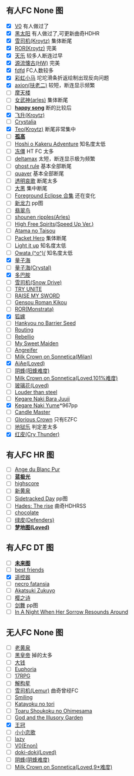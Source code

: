 ## 有人FC None 图 ##

- [x]  [V0](https://osu.ppy.sh/s/93523) 有人做过了
- [x]  [黑太阳](https://osu.ppy.sh/s/280107) 有人做过了,可更新曲奇HDHR
- [x]  [雪司机(Kroytz)](https://osu.ppy.sh/s/478405) 集体断尾
- [x]  [ROR(Kroytz)](https://osu.ppy.sh/s/567324) 完美
- [x]  [天乐](https://osu.ppy.sh/s/336414) 较多人断连过早
- [x]  [源流懐古(HW)](https://osu.ppy.sh/s/180138) 完美
- [x]  [fdfd](https://osu.ppy.sh/s/39804) FC人数较多 
- [x]  [彩虹小马](https://osu.ppy.sh/s/57255) 坨坨滑条折返绘制出现反向问题
- [x]  [axion(扶老二)](https://osu.ppy.sh/s/115193) 较短，断连显示频繁
- [ ]  [摩天楼](https://osu.ppy.sh/s/100348)
- [ ]  [女武神(arles)](https://osu.ppy.sh/s/378400) 集体断尾
- [ ]  **[happy song](https://osu.ppy.sh/s/744593)** 断的比较后
- [x]  [飞升(Kroytz)](https://osu.ppy.sh/s/368060)
- [ ]  [Crystalia](https://osu.ppy.sh/s/691220)
- [x]  [Teo(Kroytz)](https://osu.ppy.sh/s/721804) 断尾非常集中
- [ ]  **[孤高](https://osu.ppy.sh/s/28705)**
- [ ]  [Hoshi o Kakeru Adventure](https://osu.ppy.sh/s/677573) 知名度太低
- [ ]  [冻僵](https://osu.ppy.sh/s/158023) HT FC 太多
- [ ]  [deltamax](https://osu.ppy.sh/s/18315) 太短，断连显示极为频繁
- [ ]  [ghost rule](https://osu.ppy.sh/s/413117) 基本全部断尾
- [ ]  [quaver](https://osu.ppy.sh/s/423527) 基本全部断尾
- [ ]  [透明哀歌](https://osu.ppy.sh/s/219380) 断尾太多
- [ ]  [大黑](https://osu.ppy.sh/s/41823) 集中断尾
- [ ]  [Foreground Eclipse 合集](https://osu.ppy.sh/s/765497) 还在变化
- [ ]  [新龙力](https://osu.ppy.sh/s/871946) pp图
- [ ]  [翡翠鸟](https://osu.ppy.sh/s/557145)
- [ ]  [shounen ripples(Arles)](https://osu.ppy.sh/s/356426)
- [ ]  [High Free Spirits(Speed Up Ver.)](https://osu.ppy.sh/s/467220)
- [ ]  [Atama no Taisou](https://osu.ppy.sh/s/40344)
- [ ]  [Packet Hero](https://osu.ppy.sh/s/404910) 集体断尾
- [ ]  [Light it up](https://osu.ppy.sh/s/650738) 知名度太低
- [ ]  [Owata \(^o^)/](https://osu.ppy.sh/s/399096) 知名度太低
- [x]  [量子海](https://osu.ppy.sh/s/372850)
- [ ]  [量子海(Crystal)](https://osu.ppy.sh/s/405167)
- [x]  [多巴胺](https://osu.ppy.sh/s/210316)
- [ ]  [雪司机(Snow Drive)](https://osu.ppy.sh/s/291154)
- [ ]  [TRY UNITE](https://osu.ppy.sh/s/319815)
- [ ]  [RAISE MY SWORD](https://osu.ppy.sh/s/889855)
- [ ]  [Gensou Roman Kikou](https://osu.ppy.sh/s/736862)
- [ ]  [ROR(Monstrata)](https://osu.ppy.sh/s/399372)
- [x]  [狐嫁](https://osu.ppy.sh/s/352624)
- [ ]  [Hankyou no Barrier Seed](https://osu.ppy.sh/s/423833)
- [ ]  [Routing](https://osu.ppy.sh/s/403282)
- [ ]  [Rebellio](https://osu.ppy.sh/s/744636)
- [ ]  [My Sweet Maiden](https://osu.ppy.sh/s/702111)
- [ ]  [Angreifer](https://osu.ppy.sh/s/868543)
- [ ]  [Milk Crown on Sonnetica(Milan)](https://osu.ppy.sh/s/550414)
- [x]  [AiAe(Loved)](https://osu.ppy.sh/s/268783)
- [ ]  [阴蜂(阳蜂难度)](https://osu.ppy.sh/s/120515) 
- [ ]  [Milk Crown on Sonnetica(Loved,101%难度)](https://osu.ppy.sh/s/327557) 
- [ ]  [玻璃花(Loved)](https://osu.ppy.sh/s/394834) 
- [ ]  [Louder than steel](https://osu.ppy.sh/s/864869) 
- [ ]  [Kegare Naki Bara Juuji](https://osu.ppy.sh/s/448818)
- [x]  [Kegare Naki Yume](https://osu.ppy.sh/s/386619)*967pp
- [ ]  [Candle Master](https://osu.ppy.sh/s/357632)
- [ ]  [Glorious Crown](https://osu.ppy.sh/s/558694) 只有EZFC
- [ ]  [地狱乐](https://osu.ppy.sh/s/437683) 判定差太多
- [x]  [红皮(Cry Thunder)](https://osu.ppy.sh/s/316050)

## 有人FC HR 图 ##
- [ ]  [Ange du Blanc Pur](https://osu.ppy.sh/s/564165)
- [ ]  **[蓝极光](https://osu.ppy.sh/s/292301)**
- [ ]  [highscore](https://osu.ppy.sh/s/332532)
- [ ]  [新黄泉](https://osu.ppy.sh/s/575330)
- [ ]  [Sidetracked Day](https://osu.ppy.sh/s/728276) pp图
- [ ]  [Hades: The rise](https://osu.ppy.sh/s/662526) 曲奇HDHRSS
- [ ]  [chocolate](https://osu.ppy.sh/s/452230) 
- [ ]  [绿皮(Defenders)](https://osu.ppy.sh/s/323059) 
- [ ]  **[梦地图(Loved)](https://osu.ppy.sh/b/1226524?m=0)**

## 有人FC DT 图 ##
- [ ]  **[未来图](https://osu.ppy.sh/s/306591)**
- [ ]  [best friends](https://osu.ppy.sh/s/249939)
- [x]  [遥控器](https://osu.ppy.sh/s/351630)
- [ ]  [necro fatansia](https://osu.ppy.sh/s/516494)
- [ ]  [Akatsuki Zukuyo](https://osu.ppy.sh/s/351280)
- [ ]  [樱之诗](https://osu.ppy.sh/s/738656)
- [ ]  [剑舞](https://osu.ppy.sh/s/745312) pp图
- [ ]  [In A Night When Her Sorrow Resounds Around](https://osu.ppy.sh/s/901755)

## 无人FC None 图 ##
- [ ]  [老黄泉](https://osu.ppy.sh/s/461744)
- [ ]  [黑皇帝](https://osu.ppy.sh/s/396221) 掉的太多
- [ ]  [大钱](https://osu.ppy.sh/s/293705)
- [ ]  [Euphoria](https://osu.ppy.sh/s/890438)
- [ ]  [17RPG](https://osu.ppy.sh/s/304888)
- [ ]  [解构星](https://osu.ppy.sh/s/292083)
- [ ]  [雪司机(Lemur)](https://osu.ppy.sh/s/379783) 曲奇曾经FC
- [ ]  [Smiling](https://osu.ppy.sh/s/450363)
- [ ]  [Katayoku no tori](https://osu.ppy.sh/s/478303)
- [ ]  [Toaru Shoukoku no Ohimesama](https://osu.ppy.sh/s/370605)
- [ ]  [God and the Illusory Garden](https://osu.ppy.sh/s/375956)  
- [x]  [王冠](https://osu.ppy.sh/s/558694)
- [ ]  [小小恋歌](https://osu.ppy.sh/s/609189)   
- [ ]  [lazy](https://osu.ppy.sh/s/6593)   
- [ ]  [V0(Enon)](https://osu.ppy.sh/s/402837) 
- [ ]  [doki-doki(Loved)](https://osu.ppy.sh/s/638414) 
- [ ]  [阴蜂(阴蜂难度)](https://osu.ppy.sh/s/120515) 
- [ ]  [Milk Crown on Sonnetica(Loved,9*难度)](https://osu.ppy.sh/s/327557) 